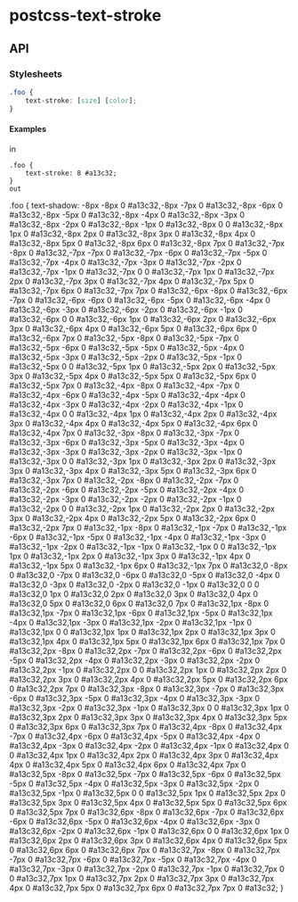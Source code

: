 # postcss-text-stroke


## API

### Stylesheets

```css
.foo {
	text-stroke: [size] [color];
}
```

#### Examples
in
```
.foo {
	text-stroke: 8 #a13c32;
}
out
```
.foo {
  text-shadow: -8px -8px 0 #a13c32,-8px -7px 0 #a13c32,-8px -6px 0 #a13c32,-8px -5px 0 #a13c32,-8px -4px 0 #a13c32,-8px -3px 0 #a13c32,-8px -2px 0 #a13c32,-8px -1px 0 #a13c32,-8px 0 0 #a13c32,-8px 1px 0 #a13c32,-8px 2px 0 #a13c32,-8px 3px 0 #a13c32,-8px 4px 0 #a13c32,-8px 5px 0 #a13c32,-8px 6px 0 #a13c32,-8px 7px 0 #a13c32,-7px -8px 0 #a13c32,-7px -7px 0 #a13c32,-7px -6px 0 #a13c32,-7px -5px 0 #a13c32,-7px -4px 0 #a13c32,-7px -3px 0 #a13c32,-7px -2px 0 #a13c32,-7px -1px 0 #a13c32,-7px 0 0 #a13c32,-7px 1px 0 #a13c32,-7px 2px 0 #a13c32,-7px 3px 0 #a13c32,-7px 4px 0 #a13c32,-7px 5px 0 #a13c32,-7px 6px 0 #a13c32,-7px 7px 0 #a13c32,-6px -8px 0 #a13c32,-6px -7px 0 #a13c32,-6px -6px 0 #a13c32,-6px -5px 0 #a13c32,-6px -4px 0 #a13c32,-6px -3px 0 #a13c32,-6px -2px 0 #a13c32,-6px -1px 0 #a13c32,-6px 0 0 #a13c32,-6px 1px 0 #a13c32,-6px 2px 0 #a13c32,-6px 3px 0 #a13c32,-6px 4px 0 #a13c32,-6px 5px 0 #a13c32,-6px 6px 0 #a13c32,-6px 7px 0 #a13c32,-5px -8px 0 #a13c32,-5px -7px 0 #a13c32,-5px -6px 0 #a13c32,-5px -5px 0 #a13c32,-5px -4px 0 #a13c32,-5px -3px 0 #a13c32,-5px -2px 0 #a13c32,-5px -1px 0 #a13c32,-5px 0 0 #a13c32,-5px 1px 0 #a13c32,-5px 2px 0 #a13c32,-5px 3px 0 #a13c32,-5px 4px 0 #a13c32,-5px 5px 0 #a13c32,-5px 6px 0 #a13c32,-5px 7px 0 #a13c32,-4px -8px 0 #a13c32,-4px -7px 0 #a13c32,-4px -6px 0 #a13c32,-4px -5px 0 #a13c32,-4px -4px 0 #a13c32,-4px -3px 0 #a13c32,-4px -2px 0 #a13c32,-4px -1px 0 #a13c32,-4px 0 0 #a13c32,-4px 1px 0 #a13c32,-4px 2px 0 #a13c32,-4px 3px 0 #a13c32,-4px 4px 0 #a13c32,-4px 5px 0 #a13c32,-4px 6px 0 #a13c32,-4px 7px 0 #a13c32,-3px -8px 0 #a13c32,-3px -7px 0 #a13c32,-3px -6px 0 #a13c32,-3px -5px 0 #a13c32,-3px -4px 0 #a13c32,-3px -3px 0 #a13c32,-3px -2px 0 #a13c32,-3px -1px 0 #a13c32,-3px 0 0 #a13c32,-3px 1px 0 #a13c32,-3px 2px 0 #a13c32,-3px 3px 0 #a13c32,-3px 4px 0 #a13c32,-3px 5px 0 #a13c32,-3px 6px 0 #a13c32,-3px 7px 0 #a13c32,-2px -8px 0 #a13c32,-2px -7px 0 #a13c32,-2px -6px 0 #a13c32,-2px -5px 0 #a13c32,-2px -4px 0 #a13c32,-2px -3px 0 #a13c32,-2px -2px 0 #a13c32,-2px -1px 0 #a13c32,-2px 0 0 #a13c32,-2px 1px 0 #a13c32,-2px 2px 0 #a13c32,-2px 3px 0 #a13c32,-2px 4px 0 #a13c32,-2px 5px 0 #a13c32,-2px 6px 0 #a13c32,-2px 7px 0 #a13c32,-1px -8px 0 #a13c32,-1px -7px 0 #a13c32,-1px -6px 0 #a13c32,-1px -5px 0 #a13c32,-1px -4px 0 #a13c32,-1px -3px 0 #a13c32,-1px -2px 0 #a13c32,-1px -1px 0 #a13c32,-1px 0 0 #a13c32,-1px 1px 0 #a13c32,-1px 2px 0 #a13c32,-1px 3px 0 #a13c32,-1px 4px 0 #a13c32,-1px 5px 0 #a13c32,-1px 6px 0 #a13c32,-1px 7px 0 #a13c32,0 -8px 0 #a13c32,0 -7px 0 #a13c32,0 -6px 0 #a13c32,0 -5px 0 #a13c32,0 -4px 0 #a13c32,0 -3px 0 #a13c32,0 -2px 0 #a13c32,0 -1px 0 #a13c32,0 0 0 #a13c32,0 1px 0 #a13c32,0 2px 0 #a13c32,0 3px 0 #a13c32,0 4px 0 #a13c32,0 5px 0 #a13c32,0 6px 0 #a13c32,0 7px 0 #a13c32,1px -8px 0 #a13c32,1px -7px 0 #a13c32,1px -6px 0 #a13c32,1px -5px 0 #a13c32,1px -4px 0 #a13c32,1px -3px 0 #a13c32,1px -2px 0 #a13c32,1px -1px 0 #a13c32,1px 0 0 #a13c32,1px 1px 0 #a13c32,1px 2px 0 #a13c32,1px 3px 0 #a13c32,1px 4px 0 #a13c32,1px 5px 0 #a13c32,1px 6px 0 #a13c32,1px 7px 0 #a13c32,2px -8px 0 #a13c32,2px -7px 0 #a13c32,2px -6px 0 #a13c32,2px -5px 0 #a13c32,2px -4px 0 #a13c32,2px -3px 0 #a13c32,2px -2px 0 #a13c32,2px -1px 0 #a13c32,2px 0 0 #a13c32,2px 1px 0 #a13c32,2px 2px 0 #a13c32,2px 3px 0 #a13c32,2px 4px 0 #a13c32,2px 5px 0 #a13c32,2px 6px 0 #a13c32,2px 7px 0 #a13c32,3px -8px 0 #a13c32,3px -7px 0 #a13c32,3px -6px 0 #a13c32,3px -5px 0 #a13c32,3px -4px 0 #a13c32,3px -3px 0 #a13c32,3px -2px 0 #a13c32,3px -1px 0 #a13c32,3px 0 0 #a13c32,3px 1px 0 #a13c32,3px 2px 0 #a13c32,3px 3px 0 #a13c32,3px 4px 0 #a13c32,3px 5px 0 #a13c32,3px 6px 0 #a13c32,3px 7px 0 #a13c32,4px -8px 0 #a13c32,4px -7px 0 #a13c32,4px -6px 0 #a13c32,4px -5px 0 #a13c32,4px -4px 0 #a13c32,4px -3px 0 #a13c32,4px -2px 0 #a13c32,4px -1px 0 #a13c32,4px 0 0 #a13c32,4px 1px 0 #a13c32,4px 2px 0 #a13c32,4px 3px 0 #a13c32,4px 4px 0 #a13c32,4px 5px 0 #a13c32,4px 6px 0 #a13c32,4px 7px 0 #a13c32,5px -8px 0 #a13c32,5px -7px 0 #a13c32,5px -6px 0 #a13c32,5px -5px 0 #a13c32,5px -4px 0 #a13c32,5px -3px 0 #a13c32,5px -2px 0 #a13c32,5px -1px 0 #a13c32,5px 0 0 #a13c32,5px 1px 0 #a13c32,5px 2px 0 #a13c32,5px 3px 0 #a13c32,5px 4px 0 #a13c32,5px 5px 0 #a13c32,5px 6px 0 #a13c32,5px 7px 0 #a13c32,6px -8px 0 #a13c32,6px -7px 0 #a13c32,6px -6px 0 #a13c32,6px -5px 0 #a13c32,6px -4px 0 #a13c32,6px -3px 0 #a13c32,6px -2px 0 #a13c32,6px -1px 0 #a13c32,6px 0 0 #a13c32,6px 1px 0 #a13c32,6px 2px 0 #a13c32,6px 3px 0 #a13c32,6px 4px 0 #a13c32,6px 5px 0 #a13c32,6px 6px 0 #a13c32,6px 7px 0 #a13c32,7px -8px 0 #a13c32,7px -7px 0 #a13c32,7px -6px 0 #a13c32,7px -5px 0 #a13c32,7px -4px 0 #a13c32,7px -3px 0 #a13c32,7px -2px 0 #a13c32,7px -1px 0 #a13c32,7px 0 0 #a13c32,7px 1px 0 #a13c32,7px 2px 0 #a13c32,7px 3px 0 #a13c32,7px 4px 0 #a13c32,7px 5px 0 #a13c32,7px 6px 0 #a13c32,7px 7px 0 #a13c32;
  }
